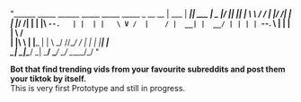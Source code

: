 
"______  _____ ______  _____  _____  _____  _   __   __
| ___ \|  ___|| ___ \|  _  |/  ___||_   _|| |  \ \ / /
| |_/ /| |__  | |_/ /| | | |\ `--.   | |  | |   \ V / 
|    / |  __| |  __/ | | | | `--. \  | |  | |    \ /  
| |\ \ | |___ | |    \ \_/ //\__/ /  | |  | |____| |  
\_| \_|\____/ \_|     \___/ \____/   \_/  \_____/\_/  "

**Bot that find trending vids from your favourite subreddits and post them your tiktok by itself.**\
This is very first Prototype and still in progress.
